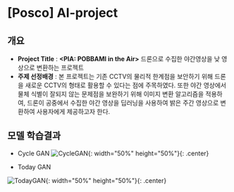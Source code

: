 # [Posco] AI-project
## 개요
- **Project Title**
 : **<PIA: POBBAMI in the Air>** 드론으로 수집한 야간영상을 낮 영상으로 변환하는 프로젝트
- **주제 선정배경** : 본 프로젝트는 기존 CCTV의 물리적 한계점을 보안하기 위해 드론을 새로운 CCTV의 형태로 활용할 수 있다는 점에 주목하였다. 또한 야간 영상에서 물체 식별이 잘되지 않는 문제점을 보완하기 위해 이미지 변환 알고리즘을 적용하여, 드론이 공중에서 수집한 야간 영상을 딥러닝을 사용하여 밝은 주간 영상으로 변환하여 사용자에게 제공하고자 한다. 

## 모델 학습결과
- Cycle GAN 
![CycleGAN](https://user-images.githubusercontent.com/59900752/79945706-60682980-84a9-11ea-842a-7fc45fa5f154.gif){: width="50%" height="50%"}{: .center}


- Today GAN

![TodayGAN](https://user-images.githubusercontent.com/59900752/79945746-78d84400-84a9-11ea-8fa1-e919a3a81079.gif){: width="50%" height="50%"}{: .center}
